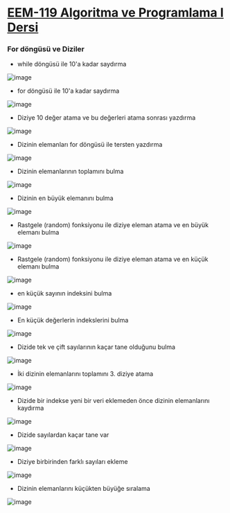 # [EEM-119 Algoritma ve Programlama I Dersi](../)

### For döngüsü ve Diziler

- while döngüsü ile 10'a kadar saydırma

![image](./files/03/01.png)


- for döngüsü ile 10'a kadar saydırma

![image](./files/03/02.png)


- Diziye 10 değer atama ve bu değerleri atama sonrası yazdırma

![image](./files/03/03.png)


- Dizinin elemanları for döngüsü ile tersten yazdırma

![image](./files/03/04.png)


- Dizinin elemanlarının toplamını bulma

![image](./files/03/05.png)


- Dizinin en büyük elemanını bulma

![image](./files/03/06.png)


- Rastgele (random) fonksiyonu ile diziye eleman atama ve en büyük elemanı bulma

![image](./files/03/07.png)


- Rastgele (random) fonksiyonu ile diziye eleman atama ve en küçük elemanı bulma

![image](./files/03/08.png)

- en küçük sayının indeksini bulma

![image](./files/03/09.png)


- En küçük değerlerin indekslerini bulma

![image](./files/03/10.png)



- Dizide tek ve çift sayılarının kaçar tane olduğunu bulma

![image](./files/03/11.png)



- İki dizinin elemanlarını toplamını 3. diziye atama

![image](./files/03/12.png)



- Dizide bir indekse yeni bir veri eklemeden önce dizinin elemanlarını kaydırma

![image](./files/03/13.png)

- Dizide sayılardan kaçar tane var

![image](./files/03/14.png)

- Diziye birbirinden farklı sayıları ekleme

![image](./files/03/15.png)

- Dizinin elemanlarını küçükten büyüğe sıralama

![image](./files/03/16.png)


